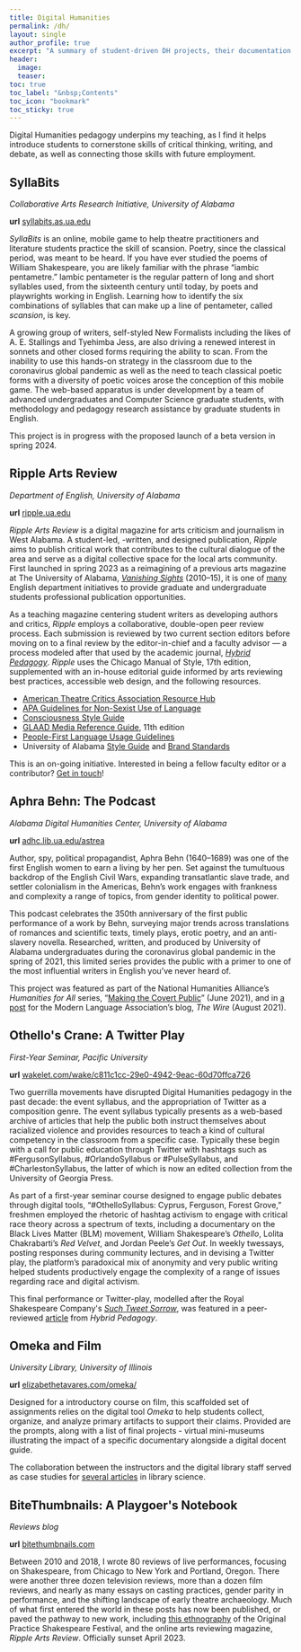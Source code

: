 ```yaml
---
title: Digital Humanities
permalink: /dh/
layout: single
author_profile: true
excerpt: "A summary of student-driven DH projects, their documentation and outcomes."
header:
  image: 
  teaser: 
toc: true
toc_label: "&nbsp;Contents"
toc_icon: "bookmark"
toc_sticky: true
---
```


Digital Humanities pedagogy underpins my teaching, as I find it helps introduce students to cornerstone skills of critical thinking, writing, and debate, as well as connecting those skills with future employment. 

## SyllaBits
*Collaborative Arts Research Initiative, University of Alabama*

**url** [syllabits.as.ua.edu](https://syllabits.as.ua.edu/)

*SyllaBits* is an online, mobile game to help theatre practitioners and literature students practice the skill of scansion. Poetry, since the classical period, was meant to be heard. If you have ever studied the poems of William Shakespeare, you are likely familiar with the phrase “iambic pentametre.” Iambic pentameter is the regular pattern of long and short syllables used, from the sixteenth century until today, by poets and playwrights working in English. Learning how to identify the six combinations of syllables that can make up a line of pentameter, called *scansion*, is key.  

A growing group of writers, self-styled New Formalists including the likes of A. E. Stallings and Tyehimba Jess, are also driving a renewed interest in sonnets and other closed forms requiring the ability to scan. From the inability to use this hands-on strategy in the classroom due to the coronavirus global pandemic as well as the need to teach classical poetic forms with a diversity of poetic voices arose the conception of this mobile game. The web-based apparatus is under development by a team of advanced undergraduates and Computer Science graduate students, with methodology and pedagogy research assistance by graduate students in English. 

This project is in progress with the proposed launch of a beta version in spring 2024. 

## Ripple Arts Review
*Department of English, University of Alabama*

**url** [ripple.ua.edu](https://ripple.ua.edu/)

*Ripple Arts Review* is a digital magazine for arts criticism and journalism in West Alabama. A student-led, -written, and designed publication, *Ripple* aims to publish critical work that contributes to the cultural dialogue of the area and serve as a digital collective space for the local arts community. First launched in spring 2023 as a reimagining of a previous arts magazine at The University of Alabama, [*Vanishing Sights*](https://vanishingsights.wordpress.com/) (2010–15), it is one of [many](https://english.ua.edu/mission/publications/) English department initiatives to provide graduate and undergraduate students professional publication opportunities.

As a teaching magazine centering student writers as developing authors and critics, *Ripple* employs a collaborative, double-open peer review process. Each submission is reviewed by two current section editors before moving on to a final review by the editor-in-chief and a faculty advisor — a process modeled after that used by the academic journal, [*Hybrid Pedagogy*](https://hybridpedagogy.org/double-open-peer-review/). *Ripple* uses the Chicago Manual of Style, 17th edition, supplemented with an in-house editorial guide informed by arts reviewing best practices, accessible web design, and the following resources.
* [American Theatre Critics Association Resource Hub](https://americantheatrecritics.org/belonging-equity-inclusion-diversity-resource-hub/)
* [APA Guidelines for Non-Sexist Use of Language](https://www.apaonline.org/page/nonsexist)
* [Consciousness Style Guide](https://consciousstyleguide.com/)
* [GLAAD Media Reference Guide](https://www.glaad.org/reference/), 11th edition
* [People-First Language Usage Guidelines](https://odr.dc.gov/page/people-first-language)
* University of Alabama [Style Guide](https://stratcomm.ua.edu/communications/styleguide/) and [Brand Standards](https://comm.sa.ua.edu/design/ua-brand-standards/)

This is an on-going initiative. Interested in being a fellow faculty editor or a contributor? [Get in touch](mailto:eetavares@ua.edu)!

## Aphra Behn: The Podcast
*Alabama Digital Humanities Center, University of Alabama*

**url** [adhc.lib.ua.edu/astrea](https://adhc.lib.ua.edu/astrea/)

Author, spy, political propagandist, Aphra Behn (1640–1689) was one of the first English women to earn a living by her pen. Set against the tumultuous backdrop of the English Civil Wars, expanding transatlantic slave trade, and settler colonialism in the Americas, Behn’s work engages with frankness and complexity a range of topics, from gender identity to political power.

This podcast celebrates the 350th anniversary of the first public performance of a work by Behn, surveying major trends across translations of romances and scientific texts, timely plays, erotic poetry, and an anti-slavery novella. Researched, written, and produced by University of Alabama undergraduates during the coronavirus global pandemic in the spring of 2021, this limited series provides the public with a primer to one of the most influential writers in English you’ve never heard of.

This project was featured as part of the National Humanities Alliance’s *Humanities for All* series, “[Making the Covert Public](https://humanitiesforall.org/blog/making-the-covert-public)” (June 2021), and in [a post](https://thewire.mla.hcommons.org/core-spotlight-making-the-covert-public-by-elizabeth-e-tavares/) for the Modern Language Association’s blog, *The Wire* (August 2021).

## Othello's Crane: A Twitter Play
*First-Year Seminar, Pacific University*

**url**  [wakelet.com/wake/c811c1cc-29e0-4942-9eac-60d70ffca726](https://wakelet.com/wake/c811c1cc-29e0-4942-9eac-60d70ffca726)

Two guerrilla movements have disrupted Digital Humanities pedagogy in the past decade: the event syllabus, and the appropriation of Twitter as a composition genre. The event syllabus typically presents as a web-based archive of articles that help the public both instruct themselves about racialized violence and provides resources to teach a kind of cultural competency in the classroom from a specific case. Typically these begin with a call for public education through Twitter with hashtags such as #FergusonSyllabus, #OrlandoSyllabus or #PulseSyllabus, and #CharlestonSyllabus, the latter of which is now an edited collection from the University of Georgia Press. 

As part of a first-year seminar course designed to engage public debates through digital tools, “#OthelloSyllabus: Cyprus, Ferguson, Forest Grove,” freshmen employed the rhetoric of hashtag activism to engage with critical race theory across a spectrum of texts, including a documentary on the Black Lives Matter (BLM) movement, William Shakespeare’s *Othello*, Lolita Chakrabarti’s *Red Velvet*, and Jordan Peele’s *Get Out*. In weekly twessays, posting responses during community lectures, and in devising a Twitter play, the platform’s paradoxical mix of anonymity and very public writing helped students productively engage the complexity of a range of issues regarding race and digital activism.

This final performance or Twitter-play, modelled after the Royal Shakespeare Company's [*Such Tweet Sorrow*](https://web.archive.org/web/20110716161613/http://suchtweetsorrow.com/), was featured in a peer-reviewed [article](https://hybridpedagogy.org/othellosyllabus-twitter-as-play/) from *Hybrid Pedagogy*. 

## Omeka and Film
*University Library, University of Illinois*

**url** [elizabethetavares.com/omeka/](https://elizabethetavares.com/omeka/)

Designed for a introductory course on film, this scaffolded set of assignments relies on the digital tool *Omeka* to help students collect, organize, and analyze primary artifacts to support their claims. Provided are the prompts, along with a list of final projects - virtual mini-museums illustrating the impact of a specific documentary alongside a digital docent guide.

The collaboration between the instructors and the digital library staff served as case studies for [several articles](https://elizabethetavares.com/omeka/#scholarship) in library science.

## BiteThumbnails: A Playgoer's Notebook
*Reviews blog*

**url** [bitethumbnails.com](http://bitethumbnails.com/)

Between 2010 and 2018, I wrote 80 reviews of live performances, focusing on Shakespeare, from Chicago to New York and Portland, Oregon. There were another three dozen television reviews, more than a dozen film reviews, and nearly as many essays on casting practices, gender parity in performance, and the shifting landscape of early theatre archaeology. Much of what first entered the world in these posts has now been published, or paved the pathway to new work, including [this ethnography](http://elizabethetavares.com/assets/pdf/research/2023-aliveAS.pdf) of the Original Practice Shakespeare Festival, and the online arts reviewing magazine, *Ripple Arts Review*. Officially sunset April 2023.
